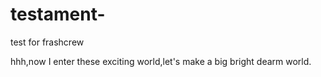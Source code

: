 # testament-
test for frashcrew

hhh,now I enter these exciting world,let's make a big bright dearm world.
